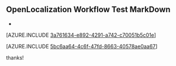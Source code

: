## OpenLocalization Workflow Test MarkDown
* 

[AZURE.INCLUDE [3a761634-e892-4291-a742-c70051b5c01e](calleeMd1.md)]



[AZURE.INCLUDE [5bc6aa64-4c6f-47fd-8663-40578ae0aa67](calleeMd2.md)]

 
thanks!